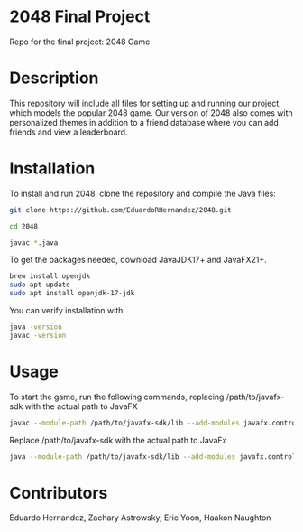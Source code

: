 # 2048 Final Project

Repo for the final project: 2048 Game

# Description

This repository will include all files for setting up and running our project, which models the popular 2048 game. Our version of 2048 also comes with personalized themes in addition to a friend database where you can add friends and view a leaderboard.  

# Installation

To install and run 2048, clone the repository and compile the Java files:
```sh
git clone https://github.com/EduardoRHernandez/2048.git
```

```sh
cd 2048
```

```sh
javac *.java
```

To get the packages needed, download JavaJDK17+ and JavaFX21+.

```sh
brew install openjdk
sudo apt update
sudo apt install openjdk-17-jdk
```

You can verify installation with:
```sh
java -version
javac -version
```

# Usage
To start the game, run the following commands, replacing /path/to/javafx-sdk with the actual path to JavaFX
```sh
javac --module-path /path/to/javafx-sdk/lib --add-modules javafx.controls,javafx.fxml -d bin src/model/*.java src/controller/*.java src/view/*.java

```
Replace /path/to/javafx-sdk with the actual path to JavaFx
```sh
java --module-path /path/to/javafx-sdk/lib --add-modules javafx.controls,javafx.fxml -cp bin view.GUI
```

# Contributors

Eduardo Hernandez, Zachary Astrowsky, Eric Yoon, Haakon Naughton
